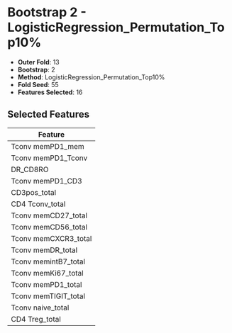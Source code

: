 # Bootstrap 2 - LogisticRegression_Permutation_Top10%

- **Outer Fold**: 13
- **Bootstrap**: 2
- **Method**: LogisticRegression_Permutation_Top10%
- **Fold Seed**: 55
- **Features Selected**: 16

## Selected Features

| Feature |
|---------|
| Tconv memPD1_mem |
| Tconv memPD1_Tconv |
| DR_CD8RO |
| Tconv memPD1_CD3 |
| CD3pos_total |
| CD4 Tconv_total |
| Tconv memCD27_total |
| Tconv memCD56_total |
| Tconv memCXCR3_total |
| Tconv memDR_total |
| Tconv memintB7_total |
| Tconv memKi67_total |
| Tconv memPD1_total |
| Tconv memTIGIT_total |
| Tconv naive_total |
| CD4 Treg_total |
